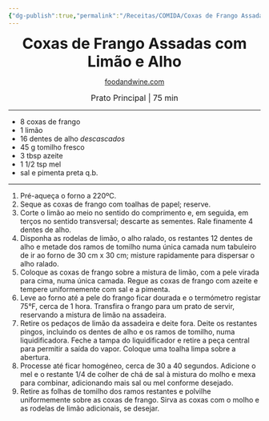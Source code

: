 ```yaml
---
{"dg-publish":true,"permalink":"/Receitas/COMIDA/Coxas de Frango Assadas com Limão e Alho/","title":"Coxas de Frango Assadas com Limão e Alho","tags":["💚ok"]}
---
```


<div style="text-align: center;"> <span style="font-size: 30px;"><b>Coxas de Frango Assadas com Limão e Alho</b></span> </div>

<span class="center"> <center> [foodandwine.com](https://www.foodandwine.com/recipes/lemon-and-garlic-baked-chicken-thighs)</center></span>

<div style="text-align: center;"> <span style="font-size: 16px;">  Prato Principal | 75 min </span> </div>

---
- 8 coxas de frango
- 1 limão
- 16 dentes de alho *descascados*
- 45 g tomilho fresco
- 3 tbsp azeite
- 1 1/2 tsp mel
- sal e pimenta preta q.b.
---
1. Pré-aqueça o forno a 220ºC.
2. Seque as coxas de frango com toalhas de papel; reserve.
3. Corte o limão ao meio no sentido do comprimento e, em seguida, em terços no sentido transversal; descarte as sementes. Rale finamente 4 dentes de alho.
4. Disponha as rodelas de limão, o alho ralado, os restantes 12 dentes de alho e metade dos ramos de tomilho numa única camada num tabuleiro de ir ao forno de 30 cm x 30 cm; misture rapidamente para dispersar o alho ralado.
5. Coloque as coxas de frango sobre a mistura de limão, com a pele virada para cima, numa única camada. Regue as coxas de frango com azeite e tempere uniformemente com sal e a pimenta.
6. Leve ao forno até a pele do frango ficar dourada e o termómetro registar 75°F, cerca de 1 hora. Transfira o frango para um prato de servir, reservando a mistura de limão na assadeira.
7. Retire os pedaços de limão da assadeira e deite fora. Deite os restantes pingos, incluindo os dentes de alho e os ramos de tomilho, numa liquidificadora. Feche a tampa do liquidificador e retire a peça central para permitir a saída do vapor. Coloque uma toalha limpa sobre a abertura.
8. Processe até ficar homogéneo, cerca de 30 a 40 segundos. Adicione o mel e o restante 1/4 de colher de chá de sal à mistura do molho e mexa para combinar, adicionando mais sal ou mel conforme desejado.
9. Retire as folhas de tomilho dos ramos restantes e polvilhe uniformemente sobre as coxas de frango. Sirva as coxas com o molho e as rodelas de limão adicionais, se desejar.